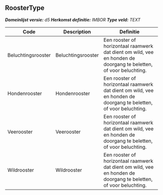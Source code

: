 ﻿## RoosterType

*__Domeinlijst versie:__ d5*
*__Herkomst definitie:__ IMBOR*
*__Type veld:__ TEXT*

|__Code__ |__Description__ |__Definitie__	|
|	---	|	---	|   ---	| 
| Beluchtingsrooster | Beluchtingsrooster | Een rooster of horizontaal raamwerk dat dient om wild, vee en honden de doorgang te beletten, of voor beluchting. |
| Hondenrooster | Hondenrooster | Een rooster of horizontaal raamwerk dat dient om wild, vee en honden de doorgang te beletten, of voor beluchting. |
| Veerooster | Veerooster | Een rooster of horizontaal raamwerk dat dient om wild, vee en honden de doorgang te beletten, of voor beluchting. |
| Wildrooster | Wildrooster | Een rooster of horizontaal raamwerk dat dient om wild, vee en honden de doorgang te beletten, of voor beluchting. |
